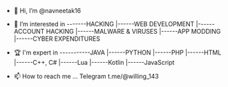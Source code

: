 - 👋 Hi, I’m @navneetak16

- 👀 I’m interested in -------HACKING
                       |------WEB DEVELOPMENT
                       |------ACCOUNT HACKING
                       |------MALWARE & VIRUSES
                       |------APP MODDING
                       |------CYBER EXPENDITURES


- 🏆 I'm expert in -----------JAVA
                       |------PYTHON
                       |------PHP
                       |------HTML
                       |------C++, C#
                       |------Lua
                       |------Kotlin
                       |------JavaScript



- 📫 How to reach me ...
         Telegram t.me/@willing_143



  
<!---
navneetak16/navneetak16 is a ✨ special ✨ repository because its `README.md` (this file) appears on your GitHub profile.
You can click the Preview link to take a look at your changes.
--->
